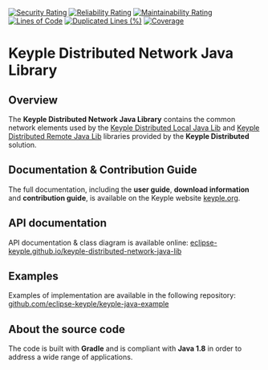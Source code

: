 [![Security Rating](https://sonarcloud.io/api/project_badges/measure?project=eclipse_keyple-distributed-network-java-lib&metric=security_rating)](https://sonarcloud.io/summary/new_code?id=eclipse_keyple-distributed-network-java-lib)
[![Reliability Rating](https://sonarcloud.io/api/project_badges/measure?project=eclipse_keyple-distributed-network-java-lib&metric=reliability_rating)](https://sonarcloud.io/summary/new_code?id=eclipse_keyple-distributed-network-java-lib)
[![Maintainability Rating](https://sonarcloud.io/api/project_badges/measure?project=eclipse_keyple-distributed-network-java-lib&metric=sqale_rating)](https://sonarcloud.io/summary/new_code?id=eclipse_keyple-distributed-network-java-lib)
[![Lines of Code](https://sonarcloud.io/api/project_badges/measure?project=eclipse_keyple-distributed-network-java-lib&metric=ncloc)](https://sonarcloud.io/summary/new_code?id=eclipse_keyple-distributed-network-java-lib)
[![Duplicated Lines (%)](https://sonarcloud.io/api/project_badges/measure?project=eclipse_keyple-distributed-network-java-lib&metric=duplicated_lines_density)](https://sonarcloud.io/summary/new_code?id=eclipse_keyple-distributed-network-java-lib)
[![Coverage](https://sonarcloud.io/api/project_badges/measure?project=eclipse_keyple-distributed-network-java-lib&metric=coverage)](https://sonarcloud.io/summary/new_code?id=eclipse_keyple-distributed-network-java-lib)

# Keyple Distributed Network Java Library

## Overview

The **Keyple Distributed Network Java Library** contains the common network elements used by the [Keyple Distributed Local Java Lib](https://github.com/eclipse-keyple/keyple-distributed-local-java-lib) and [Keyple Distributed Remote Java Lib](https://github.com/eclipse-keyple/keyple-distributed-remote-java-lib) libraries provided by the **Keyple Distributed** solution.

## Documentation & Contribution Guide

The full documentation, including the **user guide**, **download information** and **contribution guide**, is available on the Keyple website [keyple.org](https://keyple.org).

## API documentation

API documentation & class diagram is available online: [eclipse-keyple.github.io/keyple-distributed-network-java-lib](https://eclipse-keyple.github.io/keyple-distributed-network-java-lib)

## Examples

Examples of implementation are available in the following repository: [github.com/eclipse-keyple/keyple-java-example](https://github.com/eclipse-keyple/keyple-java-example)

## About the source code

The code is built with **Gradle** and is compliant with **Java 1.8** in order to address a wide range of applications.
